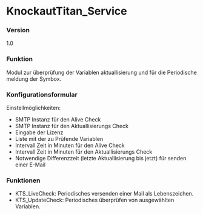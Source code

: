 # KnockautTitan_Service

### Version
1.0

### Funktion
Modul zur überprüfung der Variablen aktuallisierung und für die Periodische meldung der Symbox.

### Konfigurationsformular
Einstellmöglichkeiten:
  - SMTP Instanz für den Alive Check
  - SMTP Instanz für den Aktuallisierungs Check
  - Eingabe der Lizenz
  - Liste mit der zu Prüfende Variablen
  - Intervall Zeit in Minuten für den Alive Check
  - Intervall Zeit in Minuten für den Aktuallisierungs Check
  - Notwendige Differenzzeit (letzte Aktuallisierung bis jetzt) für senden einer E-Mail

### Funktionen
  - KTS_LiveCheck: Periodisches versenden einer Mail als Lebenszeichen.
  - KTS_UpdateCheck: Periodisches überprüfen von ausgewählten Variablen.
